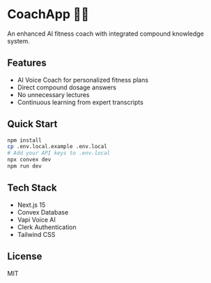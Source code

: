 # CoachApp 🏋️‍♂️

An enhanced AI fitness coach with integrated compound knowledge system.

## Features
- AI Voice Coach for personalized fitness plans
- Direct compound dosage answers
- No unnecessary lectures
- Continuous learning from expert transcripts

## Quick Start
```bash
npm install
cp .env.local.example .env.local
# Add your API keys to .env.local
npx convex dev
npm run dev
```

## Tech Stack
- Next.js 15
- Convex Database
- Vapi Voice AI
- Clerk Authentication
- Tailwind CSS

## License
MIT
